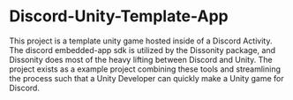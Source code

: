 # Discord-Unity-Template-App

This project is a template unity game hosted inside of a Discord Activity. The discord embedded-app sdk is utilized by the Dissonity package, and Dissonity does most of the heavy lifting between Discord and Unity. The project exists as a example project combining these tools and streamlining the process such that a Unity Developer can quickly make a Unity game for Discord.
